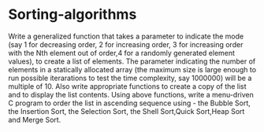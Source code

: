# Sorting-algorithms
Write a generalized function that takes a parameter to indicate the mode (say 1 for decreasing order, 2 for increasing order, 
3 for increasing order with the Nth element out of order,4 for a randomly generated element values), to create a list of elements. The parameter 
indicating the number of elements in a statically allocated array (the maximum size is large enough to run possible iterarations to test the time complexity, say 1000000)
will be a multiple of 10. Also write appropriate functions to create a copy of the list and to display the list contents.
Using above functions, write a menu-driven C program to order the list in ascending sequence using - the Bubble Sort, the Insertion Sort, the Selection Sort, 
the Shell Sort,Quick Sort,Heap Sort and Merge Sort.
